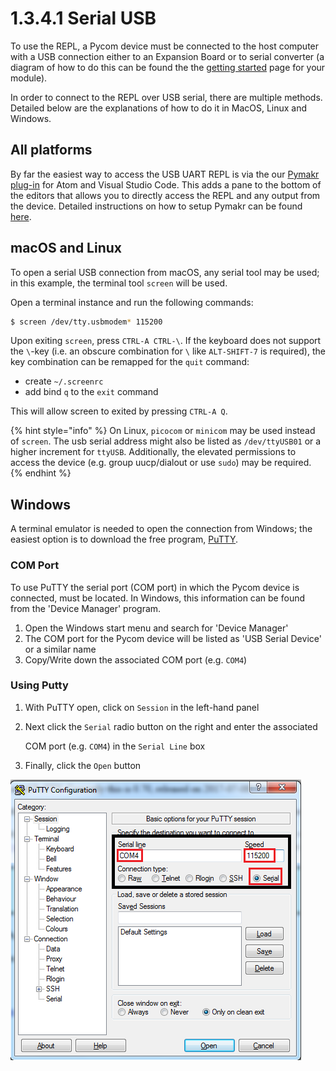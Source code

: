 # 1.3.4.1 Serial USB

To use the REPL, a Pycom device must be connected to the host computer with a USB connection either to an Expansion Board or to serial converter \(a diagram of how to do this can be found the the [getting started](../../gettingstarted.md) page for your module\).

In order to connect to the REPL over USB serial, there are multiple methods. Detailed below are the explanations of how to do it in MacOS, Linux and Windows.

## All platforms

By far the easiest way to access the USB UART REPL is via the our [Pymakr plug-in](../../../2.-pymakr-plugin/installation/) for Atom and Visual Studio Code. This adds a pane to the bottom of the editors that allows you to directly access the REPL and any output from the device. Detailed instructions on how to setup Pymakr can be found [here](../../../2.-pymakr-plugin/installation/).

## macOS and Linux

To open a serial USB connection from macOS, any serial tool may be used; in this example, the terminal tool `screen` will be used.

Open a terminal instance and run the following commands:

```bash
$ screen /dev/tty.usbmodem* 115200
```

Upon exiting `screen`, press `CTRL-A CTRL-\`. If the keyboard does not support the `\`-key \(i.e. an obscure combination for `\` like `ALT-SHIFT-7` is required\), the key combination can be remapped for the `quit` command:

* create `~/.screenrc`
* add bind `q` to the `exit` command

This will allow screen to exited by pressing `CTRL-A Q`.

{% hint style="info" %}
On Linux, `picocom` or `minicom` may be used instead of `screen`. The usb serial address might also be listed as `/dev/ttyUSB01` or a higher increment for `ttyUSB`. Additionally, the elevated permissions to access the device \(e.g. group uucp/dialout or use `sudo`\) may be required.
{% endhint %}

## Windows

A terminal emulator is needed to open the connection from Windows; the easiest option is to download the free program, [PuTTY](https://www.chiark.greenend.org.uk/~sgtatham/putty/latest.html).

### COM Port

To use PuTTY the serial port \(COM port\) in which the Pycom device is connected, must be located. In Windows, this information can be found from the 'Device Manager' program.

1. Open the Windows start menu and search for 'Device Manager'
2. The COM port for the Pycom device will be listed as 'USB Serial Device' or a similar name
3. Copy/Write down the associated COM port \(e.g. `COM4`\)

### Using Putty

1. With PuTTY open, click on `Session` in the left-hand panel
2. Next click the `Serial` radio button on the right and enter the associated

   COM port \(e.g. `COM4`\) in the `Serial Line` box

3. Finally, click the `Open` button

![](../../../.gitbook/assets/putty.png)

